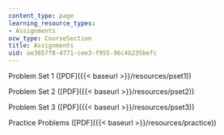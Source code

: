 ```yaml
---
content_type: page
learning_resource_types:
- Assignments
ocw_type: CourseSection
title: Assignments
uid: ae3857f8-4771-cee3-f955-96c4b235befc
---
```


Problem Set 1 ([PDF]({{< baseurl >}}/resources/pset1))

Problem Set 2 ([PDF]({{< baseurl >}}/resources/pset2))

Problem Set 3 ([PDF]({{< baseurl >}}/resources/pset3))

Practice Problems ([PDF]({{< baseurl >}}/resources/practice))